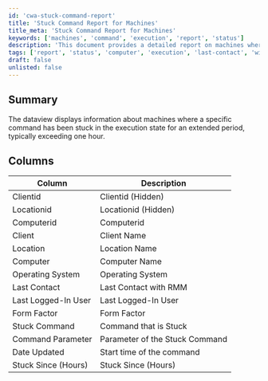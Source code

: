 ```yaml
---
id: 'cwa-stuck-command-report'
title: 'Stuck Command Report for Machines'
title_meta: 'Stuck Command Report for Machines'
keywords: ['machines', 'command', 'execution', 'report', 'status']
description: 'This document provides a detailed report on machines where a specific command has been stuck in the execution state for an extended period, typically exceeding one hour. It includes various columns such as Client ID, Computer ID, Operating System, and more to help identify and troubleshoot issues.'
tags: ['report', 'status', 'computer', 'execution', 'last-contact', 'windows']
draft: false
unlisted: false
---
```

## Summary

The dataview displays information about machines where a specific command has been stuck in the execution state for an extended period, typically exceeding one hour.

## Columns

| Column                   | Description                           |
|--------------------------|---------------------------------------|
| Clientid                 | Clientid (Hidden)                    |
| Locationid               | Locationid (Hidden)                  |
| Computerid               | Computerid                            |
| Client                   | Client Name                           |
| Location                 | Location Name                         |
| Computer                 | Computer Name                         |
| Operating System         | Operating System                      |
| Last Contact             | Last Contact with RMM                |
| Last Logged-In User      | Last Logged-In User                   |
| Form Factor              | Form Factor                           |
| Stuck Command            | Command that is Stuck                |
| Command Parameter        | Parameter of the Stuck Command        |
| Date Updated             | Start time of the command            |
| Stuck Since (Hours)     | Stuck Since (Hours)                  |



